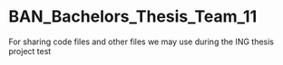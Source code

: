 # BAN_Bachelors_Thesis_Team_11
For sharing code files and other files we may use during the ING thesis project
test
